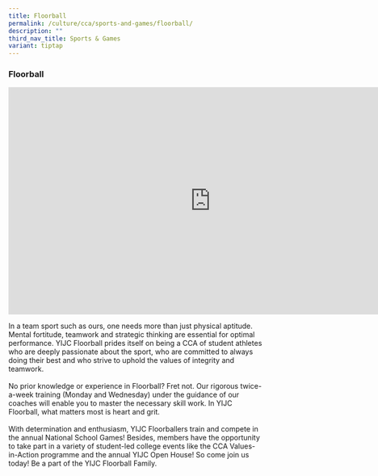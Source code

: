 ```yaml
---
title: Floorball
permalink: /culture/cca/sports-and-games/floorball/
description: ""
third_nav_title: Sports & Games
variant: tiptap
---
```

<h3><strong>Floorball</strong></h3><div class="iframe-wrapper"><iframe height="450" width="800" allowfullscreen="true" frameborder="0" src="https://www.youtube.com/embed/qCC1uJF8ZsQ"></iframe></div><p>In a team sport such as ours, one needs more than just physical aptitude. Mental fortitude, teamwork and strategic thinking are essential for optimal performance. YIJC Floorball prides itself on being a CCA of student athletes who are deeply passionate about the sport, who are committed to always doing their best and who strive to uphold the values of integrity and teamwork. <br><br>No prior knowledge or experience in Floorball? Fret not. Our rigorous twice-a-week training (Monday and Wednesday) under the guidance of our coaches will enable you to master the necessary skill work. In YIJC Floorball, what matters most is heart and grit. <br><br>With determination and enthusiasm, YIJC Floorballers train and compete in the annual National School Games! Besides, members have the opportunity to take part in a variety of student-led college events like the CCA Values-in-Action programme and the annual YIJC Open House! So come join us today! Be a part of the YIJC Floorball Family.</p>